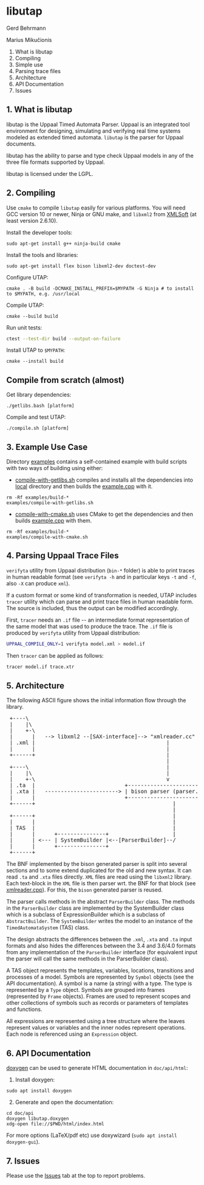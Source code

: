 # libutap

Gerd Behrmann

Marius Mikučionis

1. What is libutap
2. Compiling
3. Simple use
4. Parsing trace files
5. Architecture
6. API Documentation
7. Issues

## 1. What is libutap

libutap is the Uppaal Timed Automata Parser. Uppaal is an integrated
tool environment for designing, simulating and verifying real time
systems modeled as extended timed automata. `libutap` is the parser for
Uppaal documents.

libutap has the ability to parse and type check Uppaal models in any
of the three file formats supported by Uppaal.

libutap is licensed under the LGPL.

## 2. Compiling

Use `cmake` to compile `libutap` easily for various platforms.
You will need GCC version 10 or newer, Ninja or GNU make,
and `libxml2` from [XMLSoft](https://www.xmlsoft.org) (at least version 2.6.10).

Install the developer tools:
```shell
sudo apt-get install g++ ninja-build cmake
```

Install the tools and libraries:
```shell
sudo apt-get install flex bison libxml2-dev doctest-dev
```

Configure UTAP:
```shell
cmake . -B build -DCMAKE_INSTALL_PREFIX=$MYPATH -G Ninja # to install to $MYPATH, e.g. /usr/local
```
Compile UTAP:
```shell
cmake --build build
```
Run unit tests:
```sh
ctest --test-dir build --output-on-failure
```

Install UTAP to `$MYPATH`:
```
cmake --install build
```

## Compile from scratch (almost)

Get library dependencies:
```shell
./getlibs.bash [platform]
```

Compile and test UTAP:
```shell
./compile.sh [platform]
```

## 3. Example Use Case

Directory [examples](examples) contains a self-contained example with build scripts with two ways of building using either:

- [compile-with-getlibs.sh](examples/compile-with-getlibs.sh) compiles and installs all the dependencies into [local](examples/local) directory and then builds the [example.cpp](examples/example.cpp) with it.
```shell
rm -Rf examples/build-*
examples/compile-with-getlibs.sh
```

- [compile-with-cmake.sh](examples/compile-with-cmake.sh) uses CMake to get the dependencies and then builds [example.cpp](examples/example.cpp) with them.
```shell
rm -Rf examples/build-*
examples/compile-with-cmake.sh
```

## 4. Parsing Uppaal Trace Files

`verifyta` utility from Uppaal distribution (`bin-*` folder) is able to print traces in human readable format (see `verifyta -h` and in particular keys `-t` and `-f`, also `-X` can produce `xml`).

If a custom format or some kind of transformation is needed, UTAP includes `tracer` utility which can parse and print trace files in human readable form. The source is included, thus the output can be modified accordingly.

First, `tracer` needs an `.if` file -- an intermediate format representation of the same model that was used to produce the trace. The `.if` file is produced by `verifyta` utility from Uppaal distribution:
```sh
UPPAAL_COMPILE_ONLY=1 verifyta model.xml > model.if
```
Then `tracer` can be applied as follows:
```sh
tracer model.if trace.xtr
```

## 5. Architecture

The following ASCII figure shows the initial information flow through
the library.

<pre>
 +----\
 |    |\
 |    +-\
 |      |   --> libxml2 --[SAX-interface]--> "xmlreader.cc"
 | .xml |                                         |
 |      |                                         |
 +------+                                         |
                                                  |
 +----\                                           |
 |    |\                                          |
 |    +-\                                         v
 | .ta  |                            +--------------------------+
 | .xta |   -----------------------> | bison parser (parser.yy) |
 |      |                            +--------------------------+
 +------+                                           |
                                                    |
 +------+                                           |
 |      |                                           |
 | TAS  |                                           |
 |      |      +---------------+                    |
 |      | <--- | SystemBuilder |<--[ParserBuilder]--/
 |      |      +---------------+
 +------+
</pre>

The BNF implemented by the bison generated parser is split into
several sections and to some extend duplicated for the old and new
syntax. It can read `.ta` and `.xta` files directly. `XML` files are read
using the `libxml2` library. Each text-block in the `XML` file is then
parser wrt. the BNF for that block (see [xmlreader.cpp](src/xmlreader.cpp)). For this, the
`bison` generated parser is reused.

The parser calls methods in the abstract `ParserBuilder` class. The
methods in the `ParserBuilder` class are implemented by the
SystemBuilder class which is a subclass of ExpressionBuilder which is
a subclass of `AbstractBuilder`. The `SystemBuilder` writes the model to
an instance of the `TimedAutomataSystem` (TAS) class.

The design abstracts the differences between the `.xml`, `.xta` and `.ta`
input formats and also hides the differences between the 3.4 and
3.6/4.0 formats from any implementation of the `ParserBuilder` interface
(for equivalent input the parser will call the same methods in the
ParserBuilder class).

A TAS object represents the templates, variables, locations,
transitions and processes of a model. Symbols are represented by
`Symbol` objects (see the API documentation). A symbol is a name (a
string) with a type. The type is represented by a `Type`
object. Symbols are grouped into frames (represented by `Frame`
objects). Frames are used to represent scopes and other collections of
symbols such as records or parameters of templates and functions.

All expressions are represented using a tree structure where the
leaves represent values or variables and the inner nodes represent
operations. Each node is referenced using an `Expression` object.

## 6. API Documentation

[doxygen](https://www.doxygen.nl/) can be used to generate HTML documentation in `doc/api/html`:

1. Install doxygen:
```shell
sudo apt install doxygen
```
2. Generate and open the documentation:
```shell
cd doc/api
doxygen libutap.doxygen
xdg-open file://$PWD/html/index.html
```

For more options (LaTeX/pdf etc) use doxywizard (`sudo apt install doxygen-gui`).

## 7. Issues

Please use the [Issues](https://github.com/UPPAALModelChecker/utap/issues) tab at the top to report problems.
